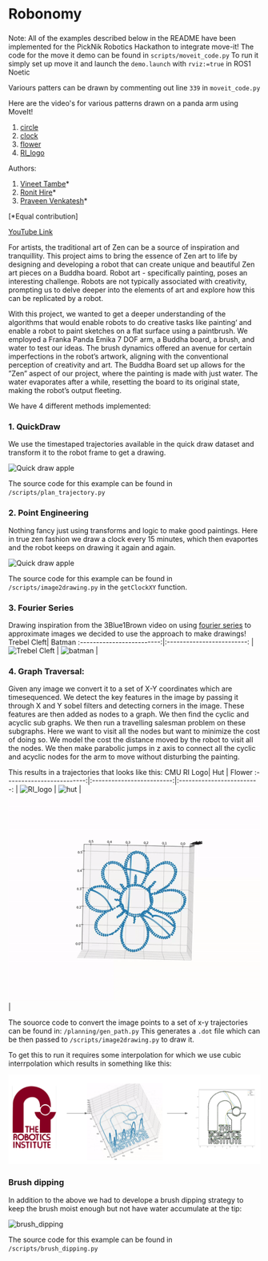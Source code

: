 # Robonomy

### 

Note: All of the examples described below in the README have been implemented for the PickNik Robotics Hackathon to integrate move-it!
The code for the move it demo can be found in `scripts/moveit_code.py`
To run it simply set up move it and launch the `demo.launch` with `rviz:=true` in ROS1 Noetic

Variours patters can be drawn by commenting out line `339` in `moveit_code.py`

Here are the video's for various patterns drawn on a panda arm using MoveIt! 
1. [circle](https://drive.google.com/file/d/1_gVt7hPjdmWhkvGdYQ7WcMPs5dOxOjzD/view?usp=drive_link)
2. [clock](https://drive.google.com/file/d/1yN-19tqKWBul4tfey2qVZp_4WvXW_RB-/view?usp=drive_link)
3. [flower](https://drive.google.com/file/d/1F-AUqSK5NnuKxd4t8yo02xPHn4hxrPzY/view?usp=drive_link)
4. [RI_logo](https://drive.google.com/file/d/1PAhdPotZndl59CMaxbfJkay_zMkyUUVX/view?usp=drive_link)


Authors:
1. [Vineet Tambe](https://www.linkedin.com/in/vineet-tambe/)\*
2. [Ronit Hire](https://www.linkedin.com/in/ronit-hire/)\*
3. [Praveen Venkatesh](https://www.linkedin.com/in/praveenvnktsh/)\*

[*Equal contribution]

[YouTube Link](https://youtu.be/HAGtMbE7lBk)

For artists, the traditional art of Zen can be a source of inspiration and tranquillity. This project aims to bring the essence of Zen art to life by designing and developing a robot that can create unique and beautiful Zen art pieces on a Buddha board. Robot art - specifically painting, poses an interesting challenge. Robots are not typically associated with creativity, prompting us to delve deeper into the elements of art and explore how
this can be replicated by a robot.

With this project, we wanted to get a deeper understanding of the algorithms that would enable robots to do creative tasks like painting‘ and enable a robot to paint sketches on a flat surface using a paintbrush. We employed a Franka Panda Emika 7 DOF arm, a Buddha board, a brush, and water to test our ideas. The brush dynamics offered an avenue for certain imperfections in the robot’s artwork, aligning with the conventional perception of creativity and art.
The Buddha Board set up allows for the ”Zen” aspect of our project, where the painting is made with just water. The water evaporates after a while, resetting the board to its original state, making the robot’s output fleeting.

We have 4 different methods implemented:

### 1. QuickDraw

We use the timestaped trajectories available in the quick draw dataset and transform it to the robot frame to get a drawing.

![Quick draw apple](/gifs/quick_draw_apple.gif?raw=true "Quick draw apple")

The source code for this example can be found in
`/scripts/plan_trajectory.py`

### 2. Point Engineering

Nothing fancy just using transforms and logic to make good paintings.
Here in true zen fashion we draw a clock every 15 minutes, which then evaportes and the robot keeps on drawing it again and again.

![Quick draw apple](/gifs/clock.gif?raw=true "Quick draw apple")

The source code for this example can be found in
`/scripts/image2drawing.py` in the `getClockXY` function.

### 3. Fourier Series

Drawing inspiration from the 3Blue1Brown video on using [fourier series](https://www.youtube.com/watch?v=r6sGWTCMz2k) to approximate images we decided to use the approach to make drawings!
Trebel Cleft| Batman
:-------------------------:|:-------------------------:
| ![Trebel Cleft](/gifs/trebel_cleft.gif?raw=true "Trebel Cleft") | ![batman](/gifs/batman.gif?raw=true "batman") |

### 4. Graph Traversal:

Given any image we convert it to a set of X-Y coordinates which are timesequenced. We detect the key features in the image by passing it through X and Y sobel filters and detecting corners in the image. These features are then added as nodes to a graph. We then find the cyclic and acyclic sub graphs. We then run a travelling salesman problem on these subgraphs. Here we want to visit all the nodes but want to minimize the cost of doing so. We model the cost the distance moved by the robot to visit all the nodes. We then make parabolic jumps in z axis to connect all the cyclic and acyclic nodes for the arm to move without disturbing the painting.

This results in a trajectories that looks like this:
CMU RI Logo| Hut | Flower
:-------------------------:|:-------------------------:|:-------------------------:
| ![RI_logo](/gifs/RI_logo.gif?raw=true "RI_logo") | ![hut](/gifs/hut.gif?raw=true "hut") | ![flower](/gifs/flower.gif?raw=true "flower") |

The souorce code to convert the image points to a set of x-y trajectories can be found in: `/planning/gen_path.py`
This generates a `.dot` file which can be then passed to `/scripts/image2drawing.py` to draw it.

To get this to run it requires some interpolation for which we use cubic interrpolation which results in something like this:

![ri logo traj](/images/RI_logo_traj.png?raw=true "ri logo traj")

### Brush dipping

In addition to the above we had to develope a brush dipping strategy to keep the brush moist enough but not have water accumulate at the tip:

![brush_dipping](/gifs/brush_dipping.gif?raw=true "brush_dipping")

The source code for this example can be found in
`/scripts/brush_dipping.py`


<!--
which results in something like this:

![ri logo drawing](/images/ri_drawing.png?raw=true "flower") -->

